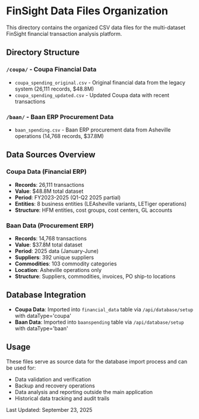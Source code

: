 # FinSight Data Files Organization

This directory contains the organized CSV data files for the multi-dataset FinSight financial transaction analysis platform.

## Directory Structure

### `/coupa/` - Coupa Financial Data
- `coupa_spending_original.csv` - Original financial data from the legacy system (26,111 records, $48.8M)
- `coupa_spending_updated.csv` - Updated Coupa data with recent transactions

### `/baan/` - Baan ERP Procurement Data  
- `baan_spending.csv` - Baan ERP procurement data from Asheville operations (14,768 records, $37.8M)

## Data Sources Overview

### Coupa Data (Financial ERP)
- **Records**: 26,111 transactions
- **Value**: $48.8M total dataset  
- **Period**: FY2023-2025 (Q1-Q2 2025 partial)
- **Entities**: 8 business entities (LEAsheville variants, LETiger operations)
- **Structure**: HFM entities, cost groups, cost centers, GL accounts

### Baan Data (Procurement ERP)
- **Records**: 14,768 transactions
- **Value**: $37.8M total dataset
- **Period**: 2025 data (January-June)
- **Suppliers**: 392 unique suppliers
- **Commodities**: 103 commodity categories
- **Location**: Asheville operations only
- **Structure**: Suppliers, commodities, invoices, PO ship-to locations

## Database Integration

- **Coupa Data**: Imported into `financial_data` table via `/api/database/setup` with dataType='coupa'
- **Baan Data**: Imported into `baanspending` table via `/api/database/setup` with dataType='baan'

## Usage

These files serve as source data for the database import process and can be used for:
- Data validation and verification
- Backup and recovery operations  
- Data analysis and reporting outside the main application
- Historical data tracking and audit trails

Last Updated: September 23, 2025